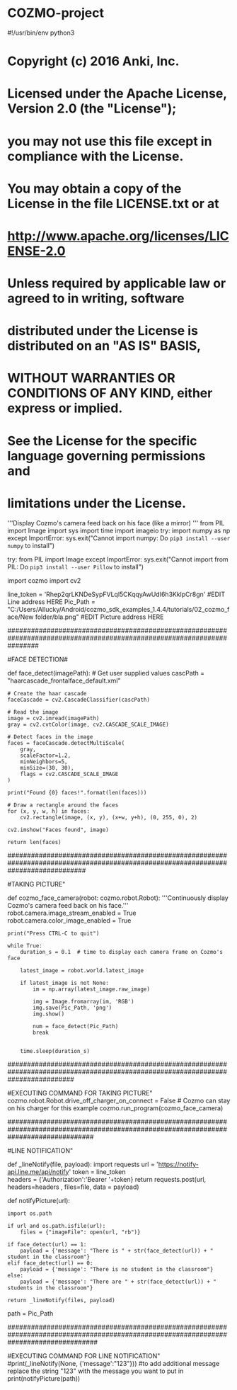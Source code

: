 # COZMO-project
#!/usr/bin/env python3

# Copyright (c) 2016 Anki, Inc.
#
# Licensed under the Apache License, Version 2.0 (the "License");
# you may not use this file except in compliance with the License.
# You may obtain a copy of the License in the file LICENSE.txt or at
#
#     http://www.apache.org/licenses/LICENSE-2.0
#
# Unless required by applicable law or agreed to in writing, software
# distributed under the License is distributed on an "AS IS" BASIS,
# WITHOUT WARRANTIES OR CONDITIONS OF ANY KIND, either express or implied.
# See the License for the specific language governing permissions and
# limitations under the License.

'''Display Cozmo's camera feed back on his face (like a mirror)
'''
from PIL import Image
import sys
import time
import imageio
try:
    import numpy as np
except ImportError:
    sys.exit("Cannot import numpy: Do `pip3 install --user numpy` to install")

try:
    from PIL import Image
except ImportError:
    sys.exit("Cannot import from PIL: Do `pip3 install --user Pillow` to install")

import cozmo
import cv2

line_token = 'Rhep2qrLKNDeSypFVLql5CKqqyAwUdI6h3KklpCr8gn' #EDIT Line address HERE
Pic_Path = "C:/Users/AIlucky/Android/cozmo_sdk_examples_1.4.4/tutorials/02_cozmo_face/New folder/bla.png" #EDIT Picture address HERE

########################################################################################################################

#FACE DETECTION#

def face_detect(imagePath):
    # Get user supplied values
    cascPath = "haarcascade_frontalface_default.xml"

    # Create the haar cascade
    faceCascade = cv2.CascadeClassifier(cascPath)

    # Read the image
    image = cv2.imread(imagePath)
    gray = cv2.cvtColor(image, cv2.CASCADE_SCALE_IMAGE)

    # Detect faces in the image
    faces = faceCascade.detectMultiScale(
        gray,
        scaleFactor=1.2,
        minNeighbors=5,
        minSize=(30, 30),
        flags = cv2.CASCADE_SCALE_IMAGE
    )

    print("Found {0} faces!".format(len(faces)))

    # Draw a rectangle around the faces
    for (x, y, w, h) in faces:
        cv2.rectangle(image, (x, y), (x+w, y+h), (0, 255, 0), 2)

    cv2.imshow("Faces found", image)

    return len(faces)


####################################################################################################################################


#TAKING PICTURE"


def cozmo_face_camera(robot: cozmo.robot.Robot):
    '''Continuously display Cozmo's camera feed back on his face.'''
    robot.camera.image_stream_enabled = True
    robot.camera.color_image_enabled = True

    print("Press CTRL-C to quit")

    while True:
        duration_s = 0.1  # time to display each camera frame on Cozmo's face

        latest_image = robot.world.latest_image

        if latest_image is not None:
            im = np.array(latest_image.raw_image)
            
            img = Image.fromarray(im, 'RGB')
            img.save(Pic_Path, 'png')
            img.show()

            num = face_detect(Pic_Path)
            break
            

        time.sleep(duration_s)

#################################################################################################################################

#EXECUTING COMMAND FOR TAKING PICTURE"
cozmo.robot.Robot.drive_off_charger_on_connect = False  # Cozmo can stay on his charger for this example
cozmo.run_program(cozmo_face_camera)

######################################################################################################################################

#LINE NOTIFICATION"

def _lineNotify(file, payload):
    import requests
    url = 'https://notify-api.line.me/api/notify'
    token = line_token	
    headers = {'Authorization':'Bearer '+token}
    return requests.post(url, headers=headers , files=file, data = payload)

def notifyPicture(url):
    
    import os.path
    
    if url and os.path.isfile(url):
        files = {"imageFile": open(url, "rb")}
        
    if face_detect(url) == 1:
        payload = {'message': "There is " + str(face_detect(url)) + " student in the classroom"}
    elif face_detect(url) == 0:
        payload = {'message': "There is no student in the classroom"}
    else:
        payload = {'message': "There are " + str(face_detect(url)) + " students in the classroom"}

    return _lineNotify(files, payload)

path = Pic_Path

#######################################################################################################################################

#EXECUTING COMMAND FOR LINE NOTIFICATION"
#print(_lineNotify(None, {'message':"123"}))
#to add additional message replace the string "123" with the message you want to put in
print(notifyPicture(path))

